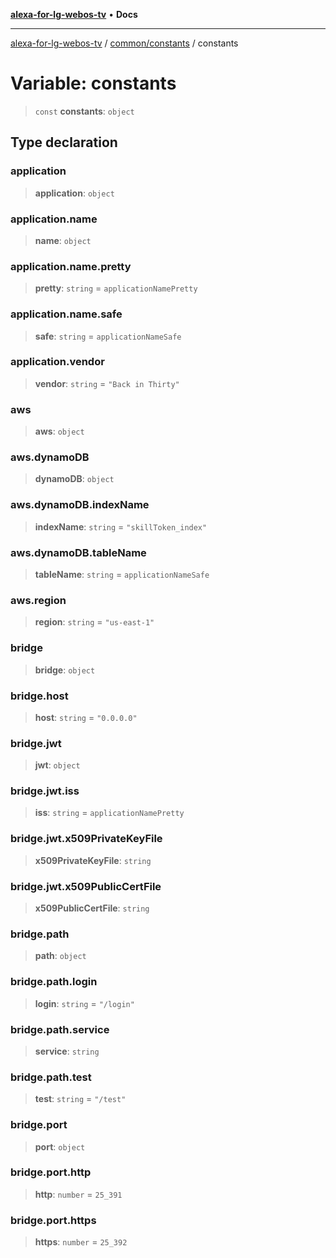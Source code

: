 [**alexa-for-lg-webos-tv**](../../../README.md) • **Docs**

***

[alexa-for-lg-webos-tv](../../../modules.md) / [common/constants](../README.md) / constants

# Variable: constants

> `const` **constants**: `object`

## Type declaration

### application

> **application**: `object`

### application.name

> **name**: `object`

### application.name.pretty

> **pretty**: `string` = `applicationNamePretty`

### application.name.safe

> **safe**: `string` = `applicationNameSafe`

### application.vendor

> **vendor**: `string` = `"Back in Thirty"`

### aws

> **aws**: `object`

### aws.dynamoDB

> **dynamoDB**: `object`

### aws.dynamoDB.indexName

> **indexName**: `string` = `"skillToken_index"`

### aws.dynamoDB.tableName

> **tableName**: `string` = `applicationNameSafe`

### aws.region

> **region**: `string` = `"us-east-1"`

### bridge

> **bridge**: `object`

### bridge.host

> **host**: `string` = `"0.0.0.0"`

### bridge.jwt

> **jwt**: `object`

### bridge.jwt.iss

> **iss**: `string` = `applicationNamePretty`

### bridge.jwt.x509PrivateKeyFile

> **x509PrivateKeyFile**: `string`

### bridge.jwt.x509PublicCertFile

> **x509PublicCertFile**: `string`

### bridge.path

> **path**: `object`

### bridge.path.login

> **login**: `string` = `"/login"`

### bridge.path.service

> **service**: `string`

### bridge.path.test

> **test**: `string` = `"/test"`

### bridge.port

> **port**: `object`

### bridge.port.http

> **http**: `number` = `25_391`

### bridge.port.https

> **https**: `number` = `25_392`
